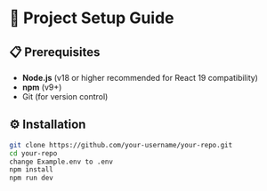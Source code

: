 # 🚀 Project Setup Guide

## 📋 Prerequisites
- **Node.js** (v18 or higher recommended for React 19 compatibility)
- **npm** (v9+)
- Git (for version control)

## ⚙️ Installation

```bash
git clone https://github.com/your-username/your-repo.git
cd your-repo
change Example.env to .env
npm install
npm run dev
